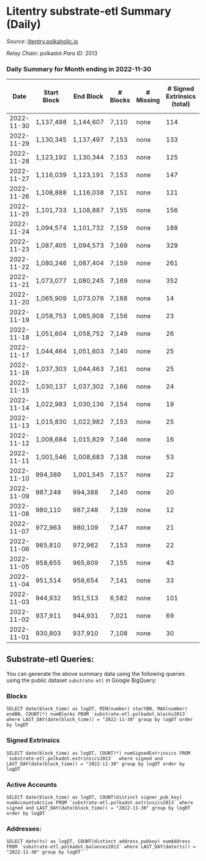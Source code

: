 # Litentry substrate-etl Summary (Daily)

_Source_: [litentry.polkaholic.io](https://litentry.polkaholic.io)

*Relay Chain*: polkadot
*Para ID*: 2013



### Daily Summary for Month ending in 2022-11-30


| Date | Start Block | End Block | # Blocks | # Missing | # Signed Extrinsics (total) | # Active Accounts | # Addresses with Balances | # Events | # Transfers | # XCM Transfers In | # XCM Transfers Out |
| ---- | ----------- | --------- | -------- | --------- | --------------------------- | ----------------- | ------------------------- | -------- | ----------- | ------------------ | ------------------- |
| 2022-11-30 | 1,137,498 | 1,144,607 | 7,110 | none  | 114 | 59 | 4,720 | 18,274 |   |   |   |
| 2022-11-29 | 1,130,345 | 1,137,497 | 7,153 | none  | 133 | 59 |  | 18,403 |   |   |   |
| 2022-11-28 | 1,123,192 | 1,130,344 | 7,153 | none  | 125 | 64 |  | 18,290 |   |   |   |
| 2022-11-27 | 1,116,039 | 1,123,191 | 7,153 | none  | 147 | 70 |  | 18,367 |   |   |   |
| 2022-11-26 | 1,108,888 | 1,116,038 | 7,151 | none  | 121 | 56 |  | 18,119 |   |   |   |
| 2022-11-25 | 1,101,733 | 1,108,887 | 7,155 | none  | 156 | 60 |  | 18,164 |   |   |   |
| 2022-11-24 | 1,094,574 | 1,101,732 | 7,159 | none  | 188 | 71 |  | 18,050 |   |   |   |
| 2022-11-23 | 1,087,405 | 1,094,573 | 7,169 | none  | 329 | 95 |  | 18,372 |   |   |   |
| 2022-11-22 | 1,080,246 | 1,087,404 | 7,159 | none  | 261 | 81 |  | 17,168 |   |   |   |
| 2022-11-21 | 1,073,077 | 1,080,245 | 7,169 | none  | 352 | 99 |  | 16,923 |   |   |   |
| 2022-11-20 | 1,065,909 | 1,073,076 | 7,168 | none  | 14 | 11 |  | 14,506 |   |   |   |
| 2022-11-19 | 1,058,753 | 1,065,908 | 7,156 | none  | 23 | 17 |  | 14,551 |   |   |   |
| 2022-11-18 | 1,051,604 | 1,058,752 | 7,149 | none  | 26 | 21 |  | 14,543 |   |   |   |
| 2022-11-17 | 1,044,464 | 1,051,603 | 7,140 | none  | 25 | 20 |  | 14,520 |   |   |   |
| 2022-11-16 | 1,037,303 | 1,044,463 | 7,161 | none  | 25 | 21 |  | 14,557 |   |   |   |
| 2022-11-15 | 1,030,137 | 1,037,302 | 7,166 | none  | 24 | 13 |  | 14,557 |   |   |   |
| 2022-11-14 | 1,022,983 | 1,030,136 | 7,154 | none  | 19 | 13 |  | 14,496 |   |   |   |
| 2022-11-13 | 1,015,830 | 1,022,982 | 7,153 | none  | 25 | 12 |  | 14,537 |   |   |   |
| 2022-11-12 | 1,008,684 | 1,015,829 | 7,146 | none  | 16 | 10 |  | 14,499 | 15  |   |   |
| 2022-11-11 | 1,001,546 | 1,008,683 | 7,138 | none  | 53 | 16 |  | 14,663 |   |   |   |
| 2022-11-10 | 994,389 | 1,001,545 | 7,157 | none  | 22 | 12 |  | 14,498 |   |   |   |
| 2022-11-09 | 987,249 | 994,388 | 7,140 | none  | 20 | 10 |  | 14,448 |   |   |   |
| 2022-11-08 | 980,110 | 987,248 | 7,139 | none  | 12 | 11 |  | 14,395 |   |   |   |
| 2022-11-07 | 972,963 | 980,109 | 7,147 | none  | 21 | 16 |  | 14,466 |   |   |   |
| 2022-11-06 | 965,810 | 972,962 | 7,153 | none  | 22 | 16 |  | 14,478 |   |   |   |
| 2022-11-05 | 958,655 | 965,809 | 7,155 | none  | 43 | 21 | 4,680 | 14,602 |   |   |   |
| 2022-11-04 | 951,514 | 958,654 | 7,141 | none  | 33 | 25 |  | 14,518 |   |   |   |
| 2022-11-03 | 944,932 | 951,513 | 6,582 | none  | 101 | 56 | 4,680 | 13,793 |   |   |   |
| 2022-11-02 | 937,911 | 944,931 | 7,021 | none  | 69 | 41 | 4,680 | 14,504 |   |   |   |
| 2022-11-01 | 930,803 | 937,910 | 7,108 | none  | 30 | 19 | 4,679 | 14,427 |   |   |   |

## Substrate-etl Queries:
You can generate the above summary data using the following queries using the public dataset `substrate-etl` in Google BigQuery:


### Blocks
```
SELECT date(block_time) as logDT, MIN(number) startBN, MAX(number) endBN, COUNT(*) numBlocks FROM `substrate-etl.polkadot.blocks2013`  where LAST_DAY(date(block_time)) = "2022-11-30" group by logDT order by logDT
```


### Signed Extrinsics
```
SELECT date(block_time) as logDT, COUNT(*) numSignedExtrinsics FROM `substrate-etl.polkadot.extrinsics2013`  where signed and LAST_DAY(date(block_time)) = "2022-11-30" group by logDT order by logDT
```


### Active Accounts
```
SELECT date(block_time) as logDT, COUNT(distinct signer_pub_key) numAccountsActive FROM `substrate-etl.polkadot.extrinsics2013` where signed and LAST_DAY(date(block_time)) = "2022-11-30" group by logDT order by logDT
```


### Addresses:
```
SELECT date(ts) as logDT, COUNT(distinct address_pubkey) numAddress FROM `substrate-etl.polkadot.balances2013` where LAST_DAY(date(ts)) = "2022-11-30" group by logDT```

